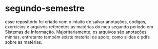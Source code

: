 # segundo-semestre
esse repositório foi criado com o intuito de salvar anotações, códigos, exercícios e arquivos referentes as matérias do meu segundo período em Sistemas de Informação. Majoritariamente, os arquivos são anotações minhas, entretanto também existe material de apoio, como slides e pdfs sobre as matérias.
